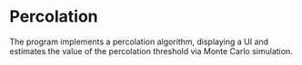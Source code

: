 # Percolation
The program implements a percolation algorithm, displaying a UI and estimates the value of the percolation threshold via Monte Carlo simulation.
